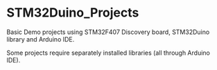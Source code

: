 # STM32Duino_Projects

Basic Demo projects using STM32F407 Discovery board, STM32Duino library and Arduino IDE.

Some projects require separately installed libraries (all through Arduino IDE).